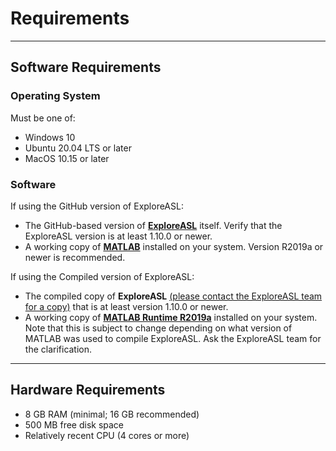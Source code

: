 # Requirements

---

## Software Requirements

### Operating System

Must be one of:

- Windows 10
- Ubuntu 20.04 LTS or later
- MacOS 10.15 or later

### Software

If using the GitHub version of ExploreASL:

- The GitHub-based version of [**ExploreASL**](https://github.com/ExploreASL/ExploreASL) itself. Verify that the ExploreASL version is at least 1.10.0 or newer.
- A working copy of [**MATLAB**](https://www.mathworks.com/products/matlab.html) installed on your system. Version R2019a or newer is recommended.

If using the Compiled version of ExploreASL:

- The compiled copy of **ExploreASL** <a href="mailto:ExploreASL.LAB@gmail.com" target="_blank">(please contact the ExploreASL team for a copy)</a> that is at least version 1.10.0 or newer.
- A working copy of [**MATLAB Runtime R2019a**](https://www.mathworks.com/products/compiler/matlab-runtime.html) installed on your system. Note that this is subject to change depending on what version of MATLAB was used to compile ExploreASL. Ask the ExploreASL team for the clarification.

---

## Hardware Requirements

- 8 GB RAM (minimal; 16 GB recommended)
- 500 MB free disk space
- Relatively recent CPU (4 cores or more)
